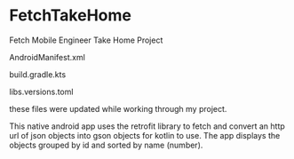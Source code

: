 # FetchTakeHome
Fetch Mobile Engineer Take Home Project

AndroidManifest.xml

build.gradle.kts

libs.versions.toml

these files were updated while working through my project.

This native android app uses the retrofit library to fetch and convert an http url of json objects into gson objects for kotlin to use. The app displays the objects grouped by id and sorted by name (number).
